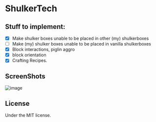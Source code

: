 # ShulkerTech

## Stuff to implement:
  - [x] Make shulker boxes unable to be placed in other (my) shulkerboxes
  - [ ] Make (my) shulker boxes unable to be placed in vanilla shulkerboxes
  - [x] Block interactions, piglin aggro
  - [x] block orientation
  - [x] Crafting Recipes.
  
## ScreenShots
![image](https://imgur.com/Ott5BC2.png)

## License

Under the MIT license.
